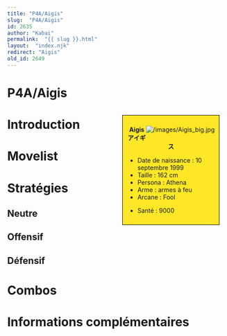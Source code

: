 ```yaml
---
title: "P4A/Aigis"
slug:  "P4A/Aigis"
id: 2635
author: "Kabai"
permalink:  "{{ slug }}.html"
layout:  "index.njk"
redirect: "Aigis"
old_id: 2649
---
```


# P4A/Aigis

<div style="float:right; border: 1px black solid; background-color: #FEE727; width: 40%; margin:15px; padding:10px">
<div style="float:right">

![](/images/Aigis_big.jpg "/images/Aigis_big.jpg")

</div>
<div>
<center>

**Aigis**  
**アイギス**  
  

</center>

- Date de naissance : 10 septembre 1999
- Taille : 162 cm
- Persona : Athena
- Arme : armes à feu
- Arcane : Fool

<!-- -->

- Santé : 9000

</div>
</div>

# Introduction

# Movelist

# Stratégies

## Neutre

## Offensif

## Défensif

# Combos

# Informations complémentaires
